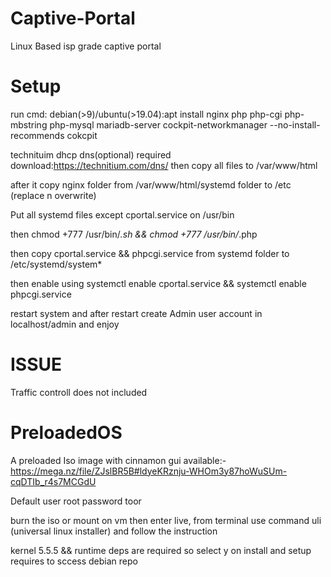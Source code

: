 # Captive-Portal
Linux Based isp grade captive portal

# Setup 
run cmd: debian(>9)/ubuntu(>19.04):apt install nginx php php-cgi php-mbstring php-mysql mariadb-server cockpit-networkmanager --no-install-recommends cokcpit

technituim dhcp dns(optional) required download:https://technitium.com/dns/
then copy  all files to /var/www/html

after it copy nginx folder from  /var/www/html/systemd folder to /etc (replace n overwrite)

Put all systemd files except cportal.service on /usr/bin

then chmod +777 /usr/bin/*.sh && chmod +777 /usr/bin/*.php

then copy cportal.service && phpcgi.service from systemd folder to /etc/systemd/system*

then enable using systemctl enable cportal.service && systemctl enable phpcgi.service

restart system and after restart create Admin user account in localhost/admin and enjoy



# ISSUE

Traffic controll does not included 

# PreloadedOS

A preloaded Iso image with cinnamon gui available:-https://mega.nz/file/ZJslBR5B#ldyeKRznju-WHOm3y87hoWuSUm-cqDTIb_r4s7MCGdU

Default user root password toor

burn the iso or mount on vm then enter live, from terminal use command uli (universal linux installer) and follow the instruction

kernel 5.5.5 && runtime deps are required so select y on install and setup requires to sccess debian repo 
 


